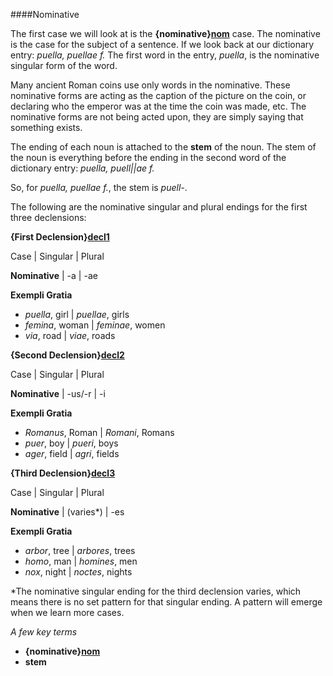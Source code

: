 ####Nominative

The first case we will look at is the **{nominative}[nom]** case.  The nominative is the case for the subject of a sentence.  If we look back at our dictionary entry:  *puella, puellae f.*  The first word in the entry, *puella*, is the nominative singular form of the word.  

[nom]: urn:cite:hclat:category.nominative

Many ancient Roman coins use only words in the nominative.  These nominative forms are acting as the caption of the picture on the coin, or declaring who the emperor was at the time the coin was made, etc.  The nominative forms are not being acted upon, they are simply saying that something exists.

The ending of each noun is attached to the **stem** of the noun.  The stem of the noun is everything before the ending in the second word of the dictionary entry:
		*puella, puell||ae f.*

So, for *puella, puellae f.*, the stem is *puell-*.

The following are the nominative singular and plural endings for the first three declensions:

**{First Declension}[decl1]**

[decl1]: urn:cite:hclat:category.decl1

Case | Singular | Plural

**Nominative** | -a | -ae

**Exempli Gratia**

- *puella*, girl | *puellae*, girls
- *femina*, woman | *feminae*, women
- *via*, road | *viae*, roads

**{Second Declension}[decl2]**

[decl2]: urn:cite:hclat:category.decl2

Case | Singular | Plural

**Nominative** | -us/-r | -i

**Exempli Gratia**

- *Romanus*, Roman | *Romani*, Romans
- *puer*, boy | *pueri*, boys
- *ager*, field | *agri*, fields

**{Third Declension}[decl3]**

[decl3]: urn:cite:hclat:category.decl3

Case | Singular | Plural

**Nominative** | (varies*) | -es

**Exempli Gratia**

- *arbor*, tree | *arbores*, trees
- *homo*, man | *homines*, men
- *nox*, night | *noctes*, nights

*The nominative singular ending for the third declension varies, which means there is no set pattern for that singular ending.  A pattern will emerge when we learn more cases.

*A few key terms*

- **{nominative}[nom]**
- **stem**
